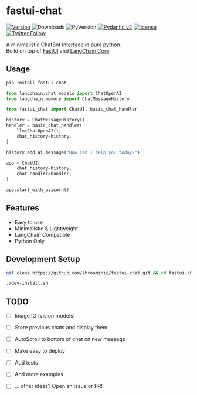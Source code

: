# fastui-chat

[![Version](https://badge.fury.io/py/fastui-chat.svg)](https://badge.fury.io/py/fastui-chat)
![Downloads](https://img.shields.io/pypi/dm/fastui-chat)
![PyVersion](https://img.shields.io/pypi/pyversions/fastui-chat)
[![Pydantic v2](https://img.shields.io/endpoint?url=https://raw.githubusercontent.com/pydantic/pydantic/main/docs/badge/v2.json)](https://docs.pydantic.dev/latest/contributing/#badges)
[![license](https://img.shields.io/github/license/shroominic/fastui-chat.svg)](https://github.com/shroominic/fastui-chat/blob/main/LICENSE)
[![Twitter Follow](https://img.shields.io/twitter/follow/shroominic?style=social)](https://x.com/shroominic)

A minimalistic ChatBot Interface in pure python. </br>
Build on top of [FastUI](https://github.com/pydantic/FastUI) and [LangChain Core](https://github.com/langchain-ai/langchain).

## Usage

```bash
pip install fastui-chat
```

```python
from langchain.chat_models import ChatOpenAI
from langchain.memory import ChatMessageHistory

from fastui_chat import ChatUI, basic_chat_handler

history = ChatMessageHistory()
handler = basic_chat_handler(
    llm=ChatOpenAI(),
    chat_history=history,
)

history.add_ai_message("How can I help you today?")

app = ChatUI(
    chat_history=history,
    chat_handler=handler,
)

app.start_with_uvicorn()
```

## Features

- Easy to use
- Minimalistic & Lightweight
- LangChain Compatible
- Python Only

## Development Setup

```bash
git clone https://github.com/shroominic/fastui-chat.git && cd fastui-chat

./dev-install.sh
```

## TODO

- [ ] Image IO (vision models)

- [ ] Store previous chats and display them

- [ ] AutoScroll to bottom of chat on new message

- [ ] Make easy to deploy

- [ ] Add tests

- [ ] Add more examples

- [ ] ... other ideas? Open an issue or PR!
